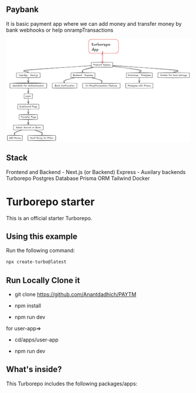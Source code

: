 ## Paybank

It is basic payment app where we can add money and transfer money by bank webhooks or help onrampTransactions

![alt text](image.png)

## Stack

Frontend and Backend - Next.js (or Backend)
Express - Auxilary backends
Turborepo
Postgres Database
Prisma ORM
Tailwind
Docker

# Turborepo starter

This is an official starter Turborepo.

## Using this example

Run the following command:

```sh
npx create-turbo@latest
```

## Run Locally Clone it

- git clone https://github.com/Anantdadhich/PAYTM

- npm install

- npm run dev

for user-app=>

- cd/apps/user-app

- npm run dev

## What's inside?

This Turborepo includes the following packages/apps:
